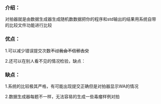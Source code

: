 ### 介绍：

对拍器就是由数据生成器生成随机数数据把你的程序和std输出的结果用系统自带的比较文件功能进行比较

### 优点：

1.可以减少错误提交次数~~不过我会不信邪去交~~

2.还可以在别人看不见的情况检验，缺点：

### 缺点：

1.系统的比较极其严格，有可能出现提交正确但是对拍器显示WA的情况

2.数据生成器每题不一样，无法容易的生成一些毒瘤样例对拍